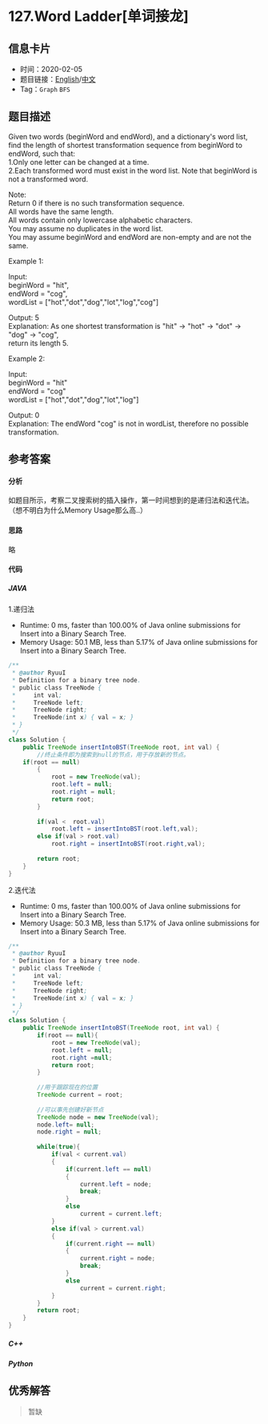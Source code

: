 # 127.Word Ladder[单词接龙]

## 信息卡片

* 时间：2020-02-05
* 题目链接：[English](https://leetcode.com/problems/word-ladder/)/[中文](https://leetcode-cn.com/problems/word-ladder/)
* Tag：`Graph` `BFS`
## 题目描述
Given two words (beginWord and endWord), and a dictionary's word list, find the length of shortest transformation sequence from beginWord to endWord, such that:  
  1.Only one letter can be changed at a time.  
  2.Each transformed word must exist in the word list. Note that beginWord is not a transformed word.  

Note:  
Return 0 if there is no such transformation sequence.  
All words have the same length.  
All words contain only lowercase alphabetic characters.  
You may assume no duplicates in the word list.  
You may assume beginWord and endWord are non-empty and are not the same.  


Example 1:  

Input:  
beginWord = "hit",  
endWord = "cog",  
wordList = ["hot","dot","dog","lot","log","cog"]  

Output: 5  
Explanation: As one shortest transformation is "hit" -> "hot" -> "dot" -> "dog" -> "cog",  
return its length 5.  


Example 2:  

Input:  
beginWord = "hit"  
endWord = "cog"  
wordList = ["hot","dot","dog","lot","log"]  

Output: 0  
Explanation: The endWord "cog" is not in wordList, therefore no possible transformation.  


## 参考答案   


#### 分析

如题目所示，考察二叉搜索树的插入操作，第一时间想到的是递归法和迭代法。（想不明白为什么Memory Usage那么高..）

#### 思路
略

#### 代码

##### JAVA

1.递归法

* Runtime: 0 ms, faster than 100.00% of Java online submissions for Insert into a Binary Search Tree.
* Memory Usage: 50.1 MB, less than 5.17% of Java online submissions for Insert into a Binary Search Tree.

```Java
/**
 * @author RyuuI
 * Definition for a binary tree node.
 * public class TreeNode {
 *     int val;
 *     TreeNode left;
 *     TreeNode right;
 *     TreeNode(int x) { val = x; }
 * }
 */
class Solution {
    public TreeNode insertIntoBST(TreeNode root, int val) {
		//终止条件即为搜索到null的节点，用于存放新的节点。
    if(root == null)
		{
			root = new TreeNode(val);
			root.left = null;
			root.right = null;
			return root;
		}
    
		if(val <  root.val)
			root.left = insertIntoBST(root.left,val);
		else if(val > root.val)
			root.right = insertIntoBST(root.right,val);
		
		return root; 
    }
}
```


2.迭代法  

* Runtime: 0 ms, faster than 100.00% of Java online submissions for Insert into a Binary Search Tree.
* Memory Usage: 50.3 MB, less than 5.17% of Java online submissions for Insert into a Binary Search Tree.

```Java
/**
 * @author RyuuI
 * Definition for a binary tree node.
 * public class TreeNode {
 *     int val;
 *     TreeNode left;
 *     TreeNode right;
 *     TreeNode(int x) { val = x; }
 * }
 */
class Solution {
    public TreeNode insertIntoBST(TreeNode root, int val) {
        if(root == null){
            root = new TreeNode(val);
            root.left = null;
            root.right =null;
            return root;
        }
        
        //用于跟踪现在的位置
        TreeNode current = root;
        
        //可以事先创建好新节点
        TreeNode node = new TreeNode(val);
        node.left= null;
        node.right = null;
        
        while(true){
            if(val < current.val)
            {
                if(current.left == null)
                {
                    current.left = node;
                    break;
                }    
                else
                    current = current.left;
            }
            else if(val > current.val)
            {
                if(current.right == null)
                {
                    current.right = node;
                    break;
                } 
                else
                    current = current.right;
            }
        }
        return root;  
    }
}

```

##### C++


##### Python


## 优秀解答

>暂缺
